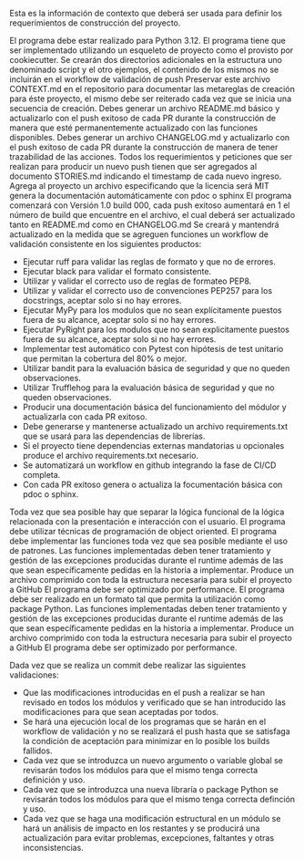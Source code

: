 Esta es la información de contexto que deberá ser usada para definir los requerimientos de construcción
del proyecto.

El programa debe estar realizado para Python 3.12.
El programa tiene que ser implementado utilizando un esqueleto de proyecto como el provisto por cookiecutter.
Se crearán dos directorios adicionales en la estructura uno denominado script y el otro ejemplos, el contenido de los mismos
no se incluirán en el workflow de validación de push
Preservar este archivo CONTEXT.md en el repositorio para documentar las metareglas de creación para éste proyecto, el mismo
debe ser reiterado cada vez que se inicia una secuencia de creación.
Debes generar un archivo README.md básico y actualizarlo con el push exitoso de cada PR durante la construcción de 
manera que esté permanentemente actualizado con las funciones disponibles.
Debes generar un archivo CHANGELOG.md y actualizarlo con el push exitoso de cada PR durante la construcción de manera
de tener trazabilidad de las acciones.
Todos los requerimientos y peticiones que ser realizan para producir un nuevo push tienen que ser agregados al documento
STORIES.md indicando el timestamp de cada nuevo ingreso.
Agrega al proyecto un archivo especificando que la licencia será MIT
genera la documentación automáticamente con pdoc o sphinx
El programa comenzará con Versión 1.0 build 000, cada push exitoso aumentará en 1 el número de build que encuentre en el archivo, el cual deberá
ser actualizado tanto en README.md como en CHANGELOG.md
Se creará y mantendrá actualizado en la medida que se agreguen funciones un workflow de validación consistente en
los siguientes productos:

* Ejecutar ruff para validar las reglas de formato y que no de errores.
* Ejecutar black para validar el formato consistente.
* Utilizar y validar el correcto uso de reglas de formateo PEP8.
* Utilizar y validar el correcto uso de convenciones PEP257 para los docstrings, aceptar solo si no hay errores.
* Ejecutar MyPy para los modulos que no sean explícitamente puestos fuera de su alcance, aceptar solo si no hay errores.
* Ejecutar PyRight para los modulos que no sean explicitamente puestos fuera de su alcance, aceptar solo si no hay errores.
* Implementar test automático con Pytest con hipótesis de test unitario que permitan la cobertura del 80% o mejor.
* Utilizar bandit para la evaluación básica de seguridad y que no queden observaciones.
* Utilizar Trufflehog para la evaluación básica de seguridad y que no queden observaciones.
* Producir una documentación básica del funcionamiento del módulor y actualizarla con cada PR exitoso.
* Debe generarse y mantenerse actualizado un archivo requirements.txt que se usará para las dependencias de librerías.
* Si el proyecto tiene dependencias externas mandatorias u opcionales produce el archivo requirements.txt necesario.
* Se automatizará un workflow en github integrando la fase de CI/CD completa.
* Con cada PR exitoso genera o actualiza la focumentación básica con pdoc o sphinx.

Toda vez que sea posible hay que separar la lógica funcional de la lógica relacionada con la presentación e interacción con el usuario.
El programa debe utilizar técnicas de programación de object oriented.
El programa debe implementar las funciones toda vez que sea posible mediante el uso de patrones.
Las funciones implementadas deben tener tratamiento y gestión de las excepciones producidas durante el runtime además de las que sean específicamente pedidas en la historia a implementar.
Produce un archivo comprimido con toda la estructura necesaria para subir el proyecto a GitHub
El programa debe ser optimizado por performance.
El programa debe ser realizado en un formato tal que permita la utilización como package Python.
Las funciones implementadas deben tener tratamiento y gestión de las excepciones producidas durante el runtime además de las que sean específicamente pedidas en la historia a implementar.
Produce un archivo comprimido con toda la estructura necesaria para subir el proyecto a GitHub
El programa debe ser optimizado por performance.

Dada vez que se realiza un commit debe realizar las siguientes validaciones:
* Que las modificaciones introducidas en el push a realizar se han revisado en todos los módulos y verificado que se 
han introducido las modificaciones para que sean aceptadas por todos.
* Se hará una ejecución local de los programas que se harán en el workflow de validación y no se realizará el push
hasta que se satisfaga la condición de aceptación para minimizar en lo posible los builds fallidos.
* Cada vez que se introduzca un nuevo argumento o variable global se revisarán todos los módulos para que el mismo
tenga correcta definición y uso.
* Cada vez que se introduzca una nueva libraría o package Python se revisarán todos los módulos para que el mismo
tenga correcta definción y uso.
* Cada vez que se haga una modificación estructural en un módulo se hará un análisis de impacto en los restantes
y se producirá una actualización para evitar problemas, excepciones, faltantes y otras inconsistencias.
